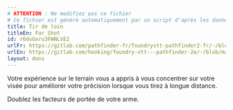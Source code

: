 ```yaml
---
# ATTENTION : Ne modifiez pas ce fichier
# Ce fichier est généré automatiquement par un script d'après les données du module Foundry VTT officiel et de sa traduction
title: Tir de loin
titleEn: Far Shot
id: r6dvGxru3FWNLVE2
urlFr: https://gitlab.com/pathfinder-fr/foundryvtt-pathfinder2-fr/-/blob/master/data/feats/r6dvGxru3FWNLVE2.htm
urlEn: https://gitlab.com/hooking/foundry-vtt---pathfinder-2e/-/blob/master/packs/data/feats.db/far-shot.json
layout: dons
---
```

Votre expérience sur le terrain vous a appris à vous concentrer sur votre visée pour améliorer votre précision lorsque vous tirez à longue distance.

Doublez les facteurs de portée de votre arme.
